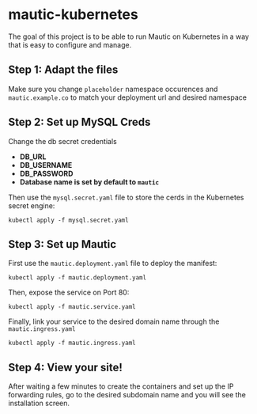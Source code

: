 # mautic-kubernetes

The goal of this project is to be able to run Mautic on Kubernetes in a way that is easy to configure and manage.
## Step 1: Adapt the files

Make sure you change `placeholder` namespace occurences and `mautic.example.co` to match your deployment url and desired namespace

## Step 2: Set up MySQL Creds

Change the db secret credentials 
 * __DB_URL__
 * __DB_USERNAME__
 * __DB_PASSWORD__
 * __Database name is set by default to `mautic`__

Then use the `mysql.secret.yaml` file to store the cerds in the Kubernetes secret engine:

`kubectl apply -f mysql.secret.yaml`

## Step 3: Set up Mautic

First use the `mautic.deployment.yaml` file to deploy the manifest:

`kubectl apply -f mautic.deployment.yaml`

Then, expose the service on Port 80:

`kubectl apply -f mautic.service.yaml`

Finally, link your service to the desired domain name through the `mautic.ingress.yaml`

`kubectl apply -f mautic.ingress.yaml`

## Step 4: View your site!

After waiting a few minutes to create the containers and set up the IP forwarding rules, go to the desired subdomain name and you will see the installation screen.